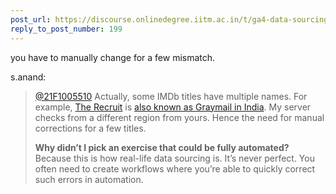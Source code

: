 ```yaml
---
post_url: https://discourse.onlinedegree.iitm.ac.in/t/ga4-data-sourcing-discussion-thread-tds-jan-2025/165959/200
reply_to_post_number: 199
---
```

you have to manually change for a few mismatch.

 s.anand:

> [@21F1005510](/u/21f1005510) Actually, some IMDb titles have multiple names. For example, [The Recruit](https://www.imdb.com/title/tt16030542/) is [also known as Graymail in India](https://www.imdb.com/title/tt16030542/releaseinfo/?ref_=tt_dt_aka#akas). My server checks from a different region from yours. Hence the need for manual corrections for a few titles.
>
> **Why didn’t I pick an exercise that could be fully automated?** Because this is how real-life data sourcing is. It’s never perfect. You often need to create workflows where you’re able to quickly correct such errors in automation.